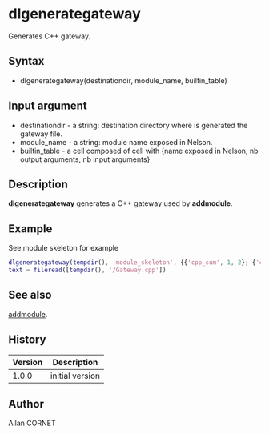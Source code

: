 

# dlgenerategateway

Generates C++ gateway.

## Syntax

- dlgenerategateway(destinationdir, module_name, builtin_table)

## Input argument

 - destinationdir - a string: destination directory where is generated the gateway file.
 - module_name - a string: module name exposed in Nelson.
 - builtin_table - a cell composed of cell with {name exposed in Nelson, nb output arguments, nb input arguments}

## Description


  <p><b>dlgenerategateway</b> generates a C++ gateway used by <b>addmodule</b>.</p>


## Example

See module skeleton for example
```matlab
dlgenerategateway(tempdir(), 'module_skeleton', {{'cpp_sum', 1, 2}; {'cpp_sub', 2, 3}});
text = fileread([tempdir(), '/Gateway.cpp'])
```

## See also

[addmodule](../modules_manager/addmodule.md).
## History

|Version|Description|
|------|------|
|1.0.0|initial version|


## Author

Allan CORNET



